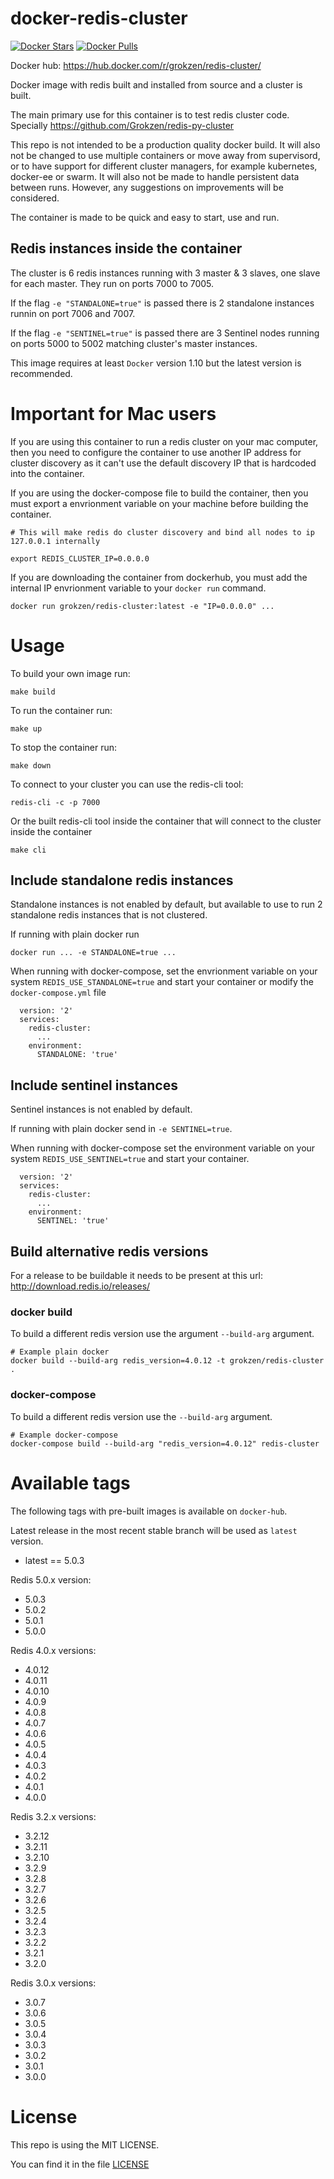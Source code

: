 # docker-redis-cluster

[![Docker Stars](https://img.shields.io/docker/stars/grokzen/redis-cluster.svg)](hub])
[![Docker Pulls](https://img.shields.io/docker/pulls/grokzen/redis-cluster.svg)](hub])

Docker hub: https://hub.docker.com/r/grokzen/redis-cluster/

Docker image with redis built and installed from source and a cluster is built.

The main primary use for this container is to test redis cluster code. Specially https://github.com/Grokzen/redis-py-cluster

This repo is not intended to be a production quality docker build. It will also not be changed to use multiple containers or move away from supervisord, or to have support for different cluster managers, for example kubernetes, docker-ee or swarm. It will also not be made to handle persistent data between runs. However, any suggestions on improvements will be considered. 

The container is made to be quick and easy to start, use and run.


## Redis instances inside the container

The cluster is 6 redis instances running with 3 master & 3 slaves, one slave for each master. They run on ports 7000 to 7005.

If the flag `-e "STANDALONE=true"` is passed there is 2 standalone instances runnin on port 7006 and 7007.

If the flag `-e "SENTINEL=true"` is passed there are 3 Sentinel nodes running on ports 5000 to 5002 matching cluster's master instances.


This image requires at least `Docker` version 1.10 but the latest version is recommended.



# Important for Mac users

If you are using this container to run a redis cluster on your mac computer, then you need to configure the container to use another IP address for cluster discovery as it can't use the default discovery IP that is hardcoded into the container.

If you are using the docker-compose file to build the container, then you must export a envrionment variable on your machine before building the container.

```
# This will make redis do cluster discovery and bind all nodes to ip 127.0.0.1 internally

export REDIS_CLUSTER_IP=0.0.0.0
```

If you are downloading the container from dockerhub, you must add the internal IP envrionment variable to your `docker run` command.

```
docker run grokzen/redis-cluster:latest -e "IP=0.0.0.0" ...
```



# Usage

To build your own image run:

    make build

To run the container run:

    make up

To stop the container run:

    make down

To connect to your cluster you can use the redis-cli tool:

    redis-cli -c -p 7000

Or the built redis-cli tool inside the container that will connect to the cluster inside the container

    make cli


## Include standalone redis instances

Standalone instances is not enabled by default, but available to use to run 2 standalone redis instances that is not clustered.

If running with plain docker run

    docker run ... -e STANDALONE=true ...

When running with docker-compose, set the envrionment variable on your system `REDIS_USE_STANDALONE=true` and start your container or modify the `docker-compose.yml` file

      version: '2'
      services:
        redis-cluster:
          ...
        environment:
          STANDALONE: 'true'


## Include sentinel instances

Sentinel instances is not enabled by default.

If running with plain docker send in `-e SENTINEL=true`.

When running with docker-compose set the environment variable on your system `REDIS_USE_SENTINEL=true` and start your container.

      version: '2'
      services:
        redis-cluster:
          ...
        environment:
          SENTINEL: 'true'


## Build alternative redis versions

For a release to be buildable it needs to be present at this url: http://download.redis.io/releases/


### docker build

To build a different redis version use the argument `--build-arg` argument.

    # Example plain docker
    docker build --build-arg redis_version=4.0.12 -t grokzen/redis-cluster .


### docker-compose

To build a different redis version use the `--build-arg` argument.

    # Example docker-compose
    docker-compose build --build-arg "redis_version=4.0.12" redis-cluster



# Available tags

The following tags with pre-built images is available on `docker-hub`.

Latest release in the most recent stable branch will be used as `latest` version.

- latest == 5.0.3

Redis 5.0.x version:

- 5.0.3
- 5.0.2
- 5.0.1
- 5.0.0

Redis 4.0.x versions:

- 4.0.12
- 4.0.11
- 4.0.10
- 4.0.9
- 4.0.8
- 4.0.7
- 4.0.6
- 4.0.5
- 4.0.4
- 4.0.3
- 4.0.2
- 4.0.1
- 4.0.0

Redis 3.2.x versions:

- 3.2.12
- 3.2.11
- 3.2.10
- 3.2.9
- 3.2.8
- 3.2.7
- 3.2.6
- 3.2.5
- 3.2.4
- 3.2.3
- 3.2.2
- 3.2.1
- 3.2.0

Redis 3.0.x versions:

- 3.0.7
- 3.0.6
- 3.0.5
- 3.0.4
- 3.0.3
- 3.0.2
- 3.0.1
- 3.0.0


# License

This repo is using the MIT LICENSE.

You can find it in the file [LICENSE](LICENSE)
